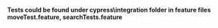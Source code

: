 **Tests could be found under cypress\integration folder in feature files moveTest.feature, searchTests.feature**

